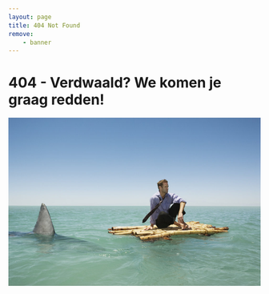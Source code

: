 ```yaml
---
layout: page
title: 404 Not Found
remove:
    - banner
---
```


# 404 - Verdwaald? We komen je graag redden! 

![Lost](/img/404.jpg)

